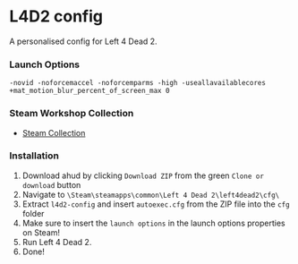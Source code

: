 # L4D2 config

A personalised config for Left 4 Dead 2.

### Launch Options
`-novid -noforcemaccel -noforcemparms -high -useallavailablecores +mat_motion_blur_percent_of_screen_max 0`

### Steam Workshop Collection
* [Steam Collection](https://steamcommunity.com/sharedfiles/filedetails/?id=2755803413)

### Installation
1. Download ahud by clicking `Download ZIP` from the green `Clone or download` button
2. Navigate to `\Steam\steamapps\common\Left 4 Dead 2\left4dead2\cfg\`
3. Extract `l4d2-config` and insert `autoexec.cfg` from the ZIP file into the `cfg` folder
4. Make sure to insert the `launch options` in the launch options properties on Steam!
5. Run Left 4 Dead 2.
6. Done!
